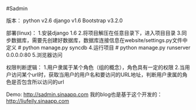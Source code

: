#Sadmin

版本：
	python v2.6
	django v1.6
	Bootstrap v3.2.0
	
部署(linux)：
	1.安装django 1.6
	2.将项目解压在任意目录下，进入项目目录
	3.同步数据库，需要先创建好数据库，数据库连接信息在website/settings.py文件中定义
		# python manage.py syncdb
	4.运行项目
		# python manage.py runserver 0.0.0.0:80
	5.浏览器访问
	
权限判断逻辑：
	1.用户隶属于某个角色（组的概念），角色具有一定的权限
	2.当用户访问某个url时，获取当用户的用户名和要访问的URL地址，判断用户隶属的角色是否包含所以访问的url

Demo:
    http://sadmin.sinaapp.com
    我的blog也是基于这个开发的：http://liufeily.sinaapp.com
